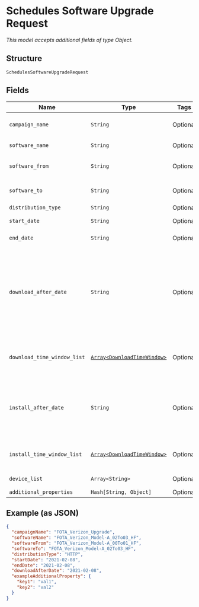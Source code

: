
# Schedules Software Upgrade Request

*This model accepts additional fields of type Object.*

## Structure

`SchedulesSoftwareUpgradeRequest`

## Fields

| Name | Type | Tags | Description |
|  --- | --- | --- | --- |
| `campaign_name` | `String` | Optional | The campaign name. |
| `software_name` | `String` | Optional | Software name. |
| `software_from` | `String` | Optional | Old software name. |
| `software_to` | `String` | Optional | New software name. |
| `distribution_type` | `String` | Optional | Valid values |
| `start_date` | `String` | Optional | Campaign start date. |
| `end_date` | `String` | Optional | Campaign end date. |
| `download_after_date` | `String` | Optional | Specifies the starting date the client should download the package. If null, client downloads as soon as possible. |
| `download_time_window_list` | [`Array<DownloadTimeWindow>`](../../doc/models/download-time-window.md) | Optional | List of allowed download time windows. |
| `install_after_date` | `String` | Optional | The date after which you install the package. If null, install as soon as possible. |
| `install_time_window_list` | [`Array<DownloadTimeWindow>`](../../doc/models/download-time-window.md) | Optional | List of allowed install time windows. |
| `device_list` | `Array<String>` | Optional | Device IMEI list. |
| `additional_properties` | `Hash[String, Object]` | Optional | - |

## Example (as JSON)

```json
{
  "campaignName": "FOTA_Verizon_Upgrade",
  "softwareName": "FOTA_Verizon_Model-A_02To03_HF",
  "softwareFrom": "FOTA_Verizon_Model-A_00To01_HF",
  "softwareTo": "FOTA_Verizon_Model-A_02To03_HF",
  "distributionType": "HTTP",
  "startDate": "2021-02-08",
  "endDate": "2021-02-08",
  "downloadAfterDate": "2021-02-08",
  "exampleAdditionalProperty": {
    "key1": "val1",
    "key2": "val2"
  }
}
```

